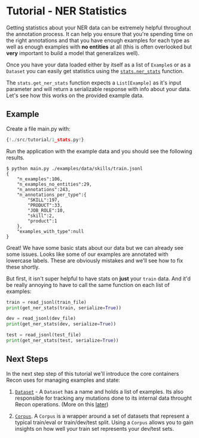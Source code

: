 # Tutorial - NER Statistics

Getting statistics about your NER data can be extremely helpful throughout the annotation process. It can help you ensure that you're spending time on the right annotations and that you have enough examples for each type as well as enough examples with **no entities** at all (this is often overlooked but **very** important to build a model that generalizes well).

Once you have your data loaded either by itself as a list of `Example`s or as a `Dataset` you can easily get statistics using the [`stats.ner_stats`](../../api/stats#ner_stats) function.

The `stats.get_ner_stats` function expects a `List[Example]` as it's input parameter and will return a serializable response with info about your data. Let's see how this works on the provided example data.

<!-- !!! tip
    If you don't already have the example data or a dataset of your own, you can download it now. Open a terminal and run the `download` command.
    ```console
    $ recon download examples ./data
    ``` -->


## Example

Create a file main.py with:

```Python hl_lines="10"
{!./src/tutorial/1_stats.py!}
```

Run the application with the example data and you should see the following results.

<div class="termy">

```console
$ python main.py ./examples/data/skills/train.jsonl
{
    "n_examples":106,
    "n_examples_no_entities":29,
    "n_annotations":243,
    "n_annotations_per_type":{
        "SKILL":197,
        "PRODUCT":33,
        "JOB_ROLE":10,
        "skill":2,
        "product":1
    },
    "examples_with_type":null
}
```

</div>

Great! We have some basic stats about our data but we can already see some issues. Looks like some of our examples are annotated with lowercase labels. These are obviously mistakes and we'll see how to fix these shortly.

But first, it isn't super helpful to have stats on **just** your `train` data.
And it'd be really annoying to have to call the same function on each list of examples:

```Python
train = read_jsonl(train_file)
print(get_ner_stats(train, serialize=True))

dev = read_jsonl(dev_file)
print(get_ner_stats(dev, serialize=True))

test = read_jsonl(test_file)
print(get_ner_stats(test, serialize=True))
```

## Next Steps

In the next step step of this tutorial we'll introduce the core containers Recon uses for managing examples and state:

1. [`Dataset`](/api/dataset) - A `Dataset` has a name and holds a list of examples. Its also responsible for tracking any mutations done to its internal data throught Recon operations. (More on this [later](link_to_operations))

2. [`Corpus`](/api/corpus). A `Corpus` is a wrapper around a set of datasets that represent a typical train/eval or train/dev/test split. Using a `Corpus` allows you to gain insights on how well your train set represents your dev/test sets.